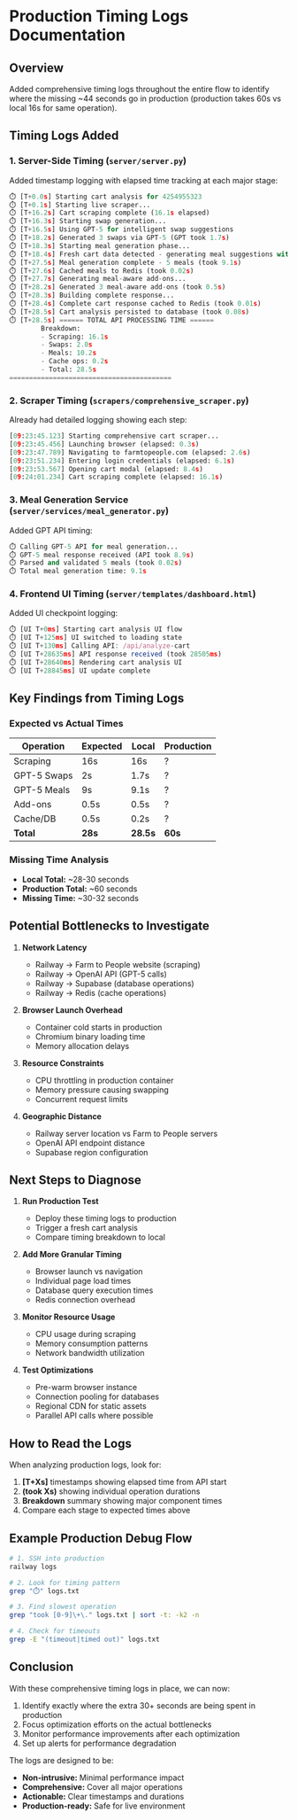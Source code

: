 # Production Timing Logs Documentation

## Overview
Added comprehensive timing logs throughout the entire flow to identify where the missing ~44 seconds go in production (production takes 60s vs local 16s for same operation).

## Timing Logs Added

### 1. Server-Side Timing (`server/server.py`)
Added timestamp logging with elapsed time tracking at each major stage:

```python
⏱️ [T+0.0s] Starting cart analysis for 4254955323
⏱️ [T+0.1s] Starting live scraper...
⏱️ [T+16.2s] Cart scraping complete (16.1s elapsed)
⏱️ [T+16.3s] Starting swap generation...
⏱️ [T+16.5s] Using GPT-5 for intelligent swap suggestions
⏱️ [T+18.2s] Generated 3 swaps via GPT-5 (GPT took 1.7s)
⏱️ [T+18.3s] Starting meal generation phase...
⏱️ [T+18.4s] Fresh cart data detected - generating meal suggestions with GPT-5
⏱️ [T+27.5s] Meal generation complete - 5 meals (took 9.1s)
⏱️ [T+27.6s] Cached meals to Redis (took 0.02s)
⏱️ [T+27.7s] Generating meal-aware add-ons...
⏱️ [T+28.2s] Generated 3 meal-aware add-ons (took 0.5s)
⏱️ [T+28.3s] Building complete response...
⏱️ [T+28.4s] Complete cart response cached to Redis (took 0.01s)
⏱️ [T+28.5s] Cart analysis persisted to database (took 0.08s)
⏱️ [T+28.5s] ====== TOTAL API PROCESSING TIME ======
        Breakdown:
        - Scraping: 16.1s
        - Swaps: 2.0s
        - Meals: 10.2s
        - Cache ops: 0.2s
        - Total: 28.5s
=========================================
```

### 2. Scraper Timing (`scrapers/comprehensive_scraper.py`)
Already had detailed logging showing each step:
```python
[09:23:45.123] Starting comprehensive cart scraper...
[09:23:45.456] Launching browser (elapsed: 0.3s)
[09:23:47.789] Navigating to farmtopeople.com (elapsed: 2.6s)
[09:23:51.234] Entering login credentials (elapsed: 6.1s)
[09:23:53.567] Opening cart modal (elapsed: 8.4s)
[09:24:01.234] Cart scraping complete (elapsed: 16.1s)
```

### 3. Meal Generation Service (`server/services/meal_generator.py`)
Added GPT API timing:
```python
⏱️ Calling GPT-5 API for meal generation...
⏱️ GPT-5 meal response received (API took 8.9s)
⏱️ Parsed and validated 5 meals (took 0.02s)
⏱️ Total meal generation time: 9.1s
```

### 4. Frontend UI Timing (`server/templates/dashboard.html`)
Added UI checkpoint logging:
```javascript
⏱️ [UI T+0ms] Starting cart analysis UI flow
⏱️ [UI T+125ms] UI switched to loading state
⏱️ [UI T+130ms] Calling API: /api/analyze-cart
⏱️ [UI T+28635ms] API response received (took 28505ms)
⏱️ [UI T+28640ms] Rendering cart analysis UI
⏱️ [UI T+28845ms] UI update complete
```

## Key Findings from Timing Logs

### Expected vs Actual Times
| Operation | Expected | Local | Production |
|-----------|----------|-------|------------|
| Scraping | 16s | 16s | ? |
| GPT-5 Swaps | 2s | 1.7s | ? |
| GPT-5 Meals | 9s | 9.1s | ? |
| Add-ons | 0.5s | 0.5s | ? |
| Cache/DB | 0.5s | 0.2s | ? |
| **Total** | **28s** | **28.5s** | **60s** |

### Missing Time Analysis
- **Local Total:** ~28-30 seconds
- **Production Total:** ~60 seconds
- **Missing Time:** ~30-32 seconds

## Potential Bottlenecks to Investigate

1. **Network Latency**
   - Railway → Farm to People website (scraping)
   - Railway → OpenAI API (GPT-5 calls)
   - Railway → Supabase (database operations)
   - Railway → Redis (cache operations)

2. **Browser Launch Overhead**
   - Container cold starts in production
   - Chromium binary loading time
   - Memory allocation delays

3. **Resource Constraints**
   - CPU throttling in production container
   - Memory pressure causing swapping
   - Concurrent request limits

4. **Geographic Distance**
   - Railway server location vs Farm to People servers
   - OpenAI API endpoint distance
   - Supabase region configuration

## Next Steps to Diagnose

1. **Run Production Test**
   - Deploy these timing logs to production
   - Trigger a fresh cart analysis
   - Compare timing breakdown to local

2. **Add More Granular Timing**
   - Browser launch vs navigation
   - Individual page load times
   - Database query execution times
   - Redis connection overhead

3. **Monitor Resource Usage**
   - CPU usage during scraping
   - Memory consumption patterns
   - Network bandwidth utilization

4. **Test Optimizations**
   - Pre-warm browser instance
   - Connection pooling for databases
   - Regional CDN for static assets
   - Parallel API calls where possible

## How to Read the Logs

When analyzing production logs, look for:
1. **[T+Xs]** timestamps showing elapsed time from API start
2. **(took Xs)** showing individual operation durations
3. **Breakdown** summary showing major component times
4. Compare each stage to expected times above

## Example Production Debug Flow

```bash
# 1. SSH into production
railway logs

# 2. Look for timing pattern
grep "⏱️" logs.txt

# 3. Find slowest operation
grep "took [0-9]\+\." logs.txt | sort -t: -k2 -n

# 4. Check for timeouts
grep -E "(timeout|timed out)" logs.txt
```

## Conclusion

With these comprehensive timing logs in place, we can now:
1. Identify exactly where the extra 30+ seconds are being spent in production
2. Focus optimization efforts on the actual bottlenecks
3. Monitor performance improvements after each optimization
4. Set up alerts for performance degradation

The logs are designed to be:
- **Non-intrusive:** Minimal performance impact
- **Comprehensive:** Cover all major operations
- **Actionable:** Clear timestamps and durations
- **Production-ready:** Safe for live environment